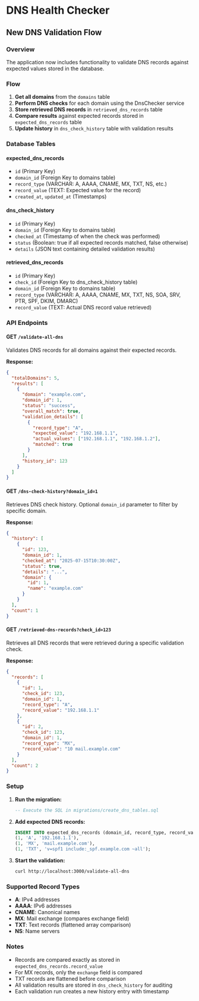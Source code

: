 # DNS Health Checker

## New DNS Validation Flow

### Overview

The application now includes functionality to validate DNS records against expected values stored in the database.

### Flow

1. **Get all domains** from the `domains` table
2. **Perform DNS checks** for each domain using the DnsChecker service
3. **Store retrieved DNS records** in `retrieved_dns_records` table
4. **Compare results** against expected records stored in `expected_dns_records` table
5. **Update history** in `dns_check_history` table with validation results

### Database Tables

#### expected_dns_records

- `id` (Primary Key)
- `domain_id` (Foreign Key to domains table)
- `record_type` (VARCHAR: A, AAAA, CNAME, MX, TXT, NS, etc.)
- `record_value` (TEXT: Expected value for the record)
- `created_at`, `updated_at` (Timestamps)

#### dns_check_history

- `id` (Primary Key)
- `domain_id` (Foreign Key to domains table)
- `checked_at` (Timestamp of when the check was performed)
- `status` (Boolean: true if all expected records matched, false otherwise)
- `details` (JSON text containing detailed validation results)

#### retrieved_dns_records

- `id` (Primary Key)
- `check_id` (Foreign Key to dns_check_history table)
- `domain_id` (Foreign Key to domains table)
- `record_type` (VARCHAR: A, AAAA, CNAME, MX, TXT, NS, SOA, SRV, PTR, SPF, DKIM, DMARC)
- `record_value` (TEXT: Actual DNS record value retrieved)

### API Endpoints

#### GET `/validate-all-dns`

Validates DNS records for all domains against their expected records.

**Response:**

```json
{
  "totalDomains": 5,
  "results": [
    {
      "domain": "example.com",
      "domain_id": 1,
      "status": "success",
      "overall_match": true,
      "validation_details": [
        {
          "record_type": "A",
          "expected_value": "192.168.1.1",
          "actual_values": ["192.168.1.1", "192.168.1.2"],
          "matched": true
        }
      ],
      "history_id": 123
    }
  ]
}
```

#### GET `/dns-check-history?domain_id=1`

Retrieves DNS check history. Optional `domain_id` parameter to filter by specific domain.

**Response:**

```json
{
  "history": [
    {
      "id": 123,
      "domain_id": 1,
      "checked_at": "2025-07-15T10:30:00Z",
      "status": true,
      "details": "...",
      "domain": {
        "id": 1,
        "name": "example.com"
      }
    }
  ],
  "count": 1
}
```

#### GET `/retrieved-dns-records?check_id=123`

Retrieves all DNS records that were retrieved during a specific validation check.

**Response:**

```json
{
  "records": [
    {
      "id": 1,
      "check_id": 123,
      "domain_id": 1,
      "record_type": "A",
      "record_value": "192.168.1.1"
    },
    {
      "id": 2,
      "check_id": 123,
      "domain_id": 1,
      "record_type": "MX",
      "record_value": "10 mail.example.com"
    }
  ],
  "count": 2
}
```

### Setup

1. **Run the migration:**

   ```sql
   -- Execute the SQL in migrations/create_dns_tables.sql
   ```

2. **Add expected DNS records:**

   ```sql
   INSERT INTO expected_dns_records (domain_id, record_type, record_value) VALUES
   (1, 'A', '192.168.1.1'),
   (1, 'MX', 'mail.example.com'),
   (1, 'TXT', 'v=spf1 include:_spf.example.com ~all');
   ```

3. **Start the validation:**
   ```bash
   curl http://localhost:3000/validate-all-dns
   ```

### Supported Record Types

- **A**: IPv4 addresses
- **AAAA**: IPv6 addresses
- **CNAME**: Canonical names
- **MX**: Mail exchange (compares exchange field)
- **TXT**: Text records (flattened array comparison)
- **NS**: Name servers

### Notes

- Records are compared exactly as stored in `expected_dns_records.record_value`
- For MX records, only the `exchange` field is compared
- TXT records are flattened before comparison
- All validation results are stored in `dns_check_history` for auditing
- Each validation run creates a new history entry with timestamp
